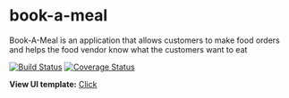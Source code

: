 # book-a-meal
Book-A-Meal is an application that allows customers to make food orders and helps the food vendor know what the customers want to eat

[![Build Status](https://travis-ci.org/Dikaeinstein/book-a-meal.svg?branch=ch-integrate-test-coverage-reporting-157145129)](https://travis-ci.org/Dikaeinstein/book-a-meal)
[![Coverage Status](https://coveralls.io/repos/github/Dikaeinstein/book-a-meal/badge.svg?branch=ch-integrate-test-coverage-reporting-157145129)](https://coveralls.io/github/Dikaeinstein/book-a-meal?branch=ch-integrate-test-coverage-reporting-157145129)

**View UI template:** [Click](https://dikaeinstein.github.io/book-a-meal/UI/index.html)
